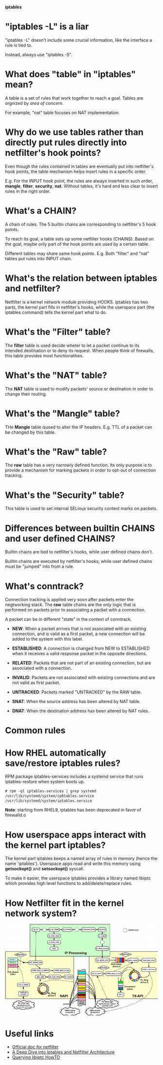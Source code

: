 **iptables**
# "iptables -L" is a liar
"iptables -L" doesn't include some crucial information, like the interface a rule is tied to.

Instead, always use "iptables -S".

# What does "table" in "iptables" mean?
A table is a set of rules that work together to reach a goal.
Tables are orgnized by *area of concern*.

For example, "nat" table focuses on NAT implementation. 

# Why do we use tables rather than directly put rules directly into netfilter's hook points?
Even though the rules contained in tables are eventually put into netfilter's hook points, the table mechanism helps insert rules in a specific order.

E.g. For the INPUT hook point, the rules are always inserted in such order, **mangle**, **filter**, **security**, **nat**.
Without tables, it's hard and less clear to insert rules in the right order.

# What's a CHAIN?
A chain of rules. 
The 5 builtin chains are corresponding to netfilter's 5 hook points.

To reach its goal, a table sets up some netfilter hooks (CHAINS). Based on the goal, maybe only part of the hook points are used by a certain table. 

Different tables may share same hook points. E.g. Both "filter" and "nat" tables put rules into INPUT chain.

# What's the relation between iptables and netfilter?
Netfilter is a kernel network module providing HOOKS.
Iptables has two parts, the kernel part fills in netfilter's hooks, while the userspace part (the iptables command) tells the kernel part what to do.

# What's the "Filter" table?
The **filter** table is used decide wheter to let a packet continue to its intended destination or to deny its request.
When people think of firewalls, this table provides most functionalities.

# What's the "NAT" table?
The **NAT** table is used to modify packets' source or destination in order to change their routing.

# What's the "Mangle" table?
THe **Mangle** table isused to alter the IP headers. E.g. TTL of a packet can be changed by this table.

# What's the "Raw" table?
The **raw** table has a very narrowly defined function. Its only purpose is to provide a mechanism for marking packets in order to opt-out of connection tracking.

# What's the "Security" table?
This table is used to set internal SELinux security context marks on packets.

# Differences between builtin CHAINS and user defined CHAINS?
Builtin chains are tied to netfilter's hooks, while user defined chains don't.

Builtin chains are executed by netfilter's hooks, while user defined chains must be "jumped" into from a rule.

# What's conntrack?
Connection tracking is applied very soon after packets enter the negtworking stack. The **raw** table chains are the only logic that is performed on packets prior to associating a packet with a connection.

A packet can be in different "state" in the context of conntrack.
- **NEW**: When a packet arrives that is not associated with an existing connection, and is valid as a first packet, a new connection will be added to the system with this label.

- **ESTABLISHED**: A connection is changed from NEW to ESTABLISHED when it receives a valid response packet in the opposite directions.

- **RELATED**: Packets that are not part of an existing connection, but are associated with a connection.

- **INVALID**: Packets are not assiociated with existing connections and are not valid as first packet.

- **UNTRACKED**: Packets marked "UNTRACKED" by the RAW table.

- **SNAT**: When the source address has been altered by NAT table.

- **DNAT**: When the destination address has been altered by NAT rules.

# Common rules

# How RHEL automatically save/restore iptables rules?
RPM package iptables-services includes a systemd service that runs iptables-restore when system boots up.

```
# rpm -ql iptables-services | grep systemd
/usr/lib/systemd/system/ip6tables.service
/usr/lib/systemd/system/iptables.service
```
**Note**: starting from RHEL9, iptables has been deprecated in favor of firewalld.o

# How userspace apps interact with the kernel part iptables? 
The kernel part iptables keeps a named array of rules in memory (hence the name 'iptables').
Userspace apps read and write this memory using **getsockopt()** and **setsockopt()** syscall.

To make it easier, the userspace iptables provides a library named libiptc which provides high level functions to 
add/delete/replace rules.

# How Netfilter fit in the kernel network system?

![netfilter in network system](./md/iptables/1.png)

# Useful links
- [Official doc for netfilter](https://www.netfilter.org/documentation/index.html)
- [A Deep Dive into Iptables and Netfilter Architecture
](https://www.digitalocean.com/community/tutorials/a-deep-dive-into-iptables-and-netfilter-architecture)
- [Querying libiptc HowTO](https://tldp.org/HOWTO/Querying-libiptc-HOWTO/index.html)